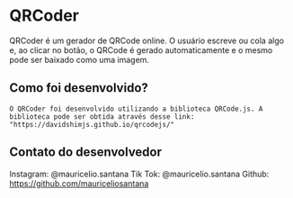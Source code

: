 # QRCoder
QRCoder é um gerador de QRCode online. O usuário escreve ou cola algo e, ao clicar no botão, o QRCode é gerado automaticamente e o mesmo pode ser baixado como uma imagem.

## Como foi desenvolvido?
```
O QRCoder foi desenvolvido utilizando a biblioteca QRCode.js. A biblioteca pode ser obtida através desse link: "https://davidshimjs.github.io/qrcodejs/"
```

## Contato do desenvolvedor

Instagram: @mauricelio.santana
Tik Tok: @mauricelio.santana
Github: https://github.com/mauriceliosantana